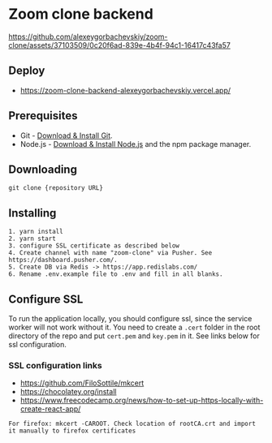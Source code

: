 # Zoom clone backend

https://github.com/alexeygorbachevskiy/zoom-clone/assets/37103509/0c20f6ad-839e-4b4f-94c1-16417c43fa57

## Deploy

- https://zoom-clone-backend-alexeygorbachevskiy.vercel.app/

## Prerequisites

- Git - [Download & Install Git](https://git-scm.com/downloads).
- Node.js - [Download & Install Node.js](https://nodejs.org/en/download/) and the npm package manager.

## Downloading

```
git clone {repository URL}
```

## Installing

```
1. yarn install
2. yarn start
3. configure SSL certificate as described below
4. Create channel with name "zoom-clone" via Pusher. See https://dashboard.pusher.com/.
5. Create DB via Redis -> https://app.redislabs.com/
6. Rename .env.example file to .env and fill in all blanks.
```

## Configure SSL
To run the application locally, you should configure ssl, since the service worker will not work without it.
You need to create a `.cert` folder in the root directory of the repo and put `cert.pem` and `key.pem` in it.
See links below for ssl configuration.

### SSL configuration links
- https://github.com/FiloSottile/mkcert
- https://chocolatey.org/install
- https://www.freecodecamp.org/news/how-to-set-up-https-locally-with-create-react-app/
```
For firefox: mkcert -CAROOT. Check location of rootCA.crt and import it manually to firefox certificates
``` 
